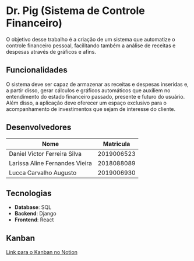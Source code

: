 # Dr. Pig (Sistema de Controle Financeiro)

O objetivo desse trabalho é a criação de um sistema que automatize o controle financeiro pessoal, facilitando também a análise de receitas e despesas através de gráficos e afins.

## Funcionalidades

O sistema deve ser capaz de armazenar as receitas e despesas inseridas e, a partir disso, gerar cálculos e gráficos automáticos que auxiliem no entendimento do estado financeiro passado, presente e futuro do usuário. Além disso, a aplicação deve oferecer um espaço exclusivo para o acompanhamento de investimentos que sejam de interesse do cliente.

## Desenvolvedores

| Nome    | Matricula  |
|---------|------------|
| Daniel Victor Ferreira Silva | 2019006523 |
| Larissa Aline Fernandes Vieira | 2018088089 |
| Lucca Carvalho Augusto  | 2019006930 |

## Tecnologias

- **Database**: SQL
- **Backend**: Django
- **Frontend**: React

## Kanban
[Link para o Kanban no Notion](https://stingy-gastonia-f61.notion.site/deb605a64e39482daf07e82d1b305341?v=2e85ce941774431abd3acaf4d0d43c82)
